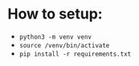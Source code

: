 <h1>How to setup:</h1>

- `python3 -m venv venv`  
- `source /venv/bin/activate` 
- `pip install -r requirements.txt`  
